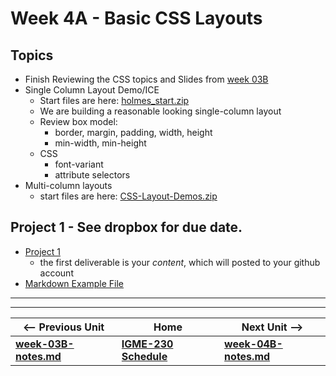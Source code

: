 # Week 4A - Basic CSS Layouts

## Topics
- Finish Reviewing the CSS topics and Slides from [week 03B](week-03B-notes.md)
- Single Column Layout Demo/ICE
    - Start files are here: [holmes_start.zip](https://github.com/tonethar/IGME-230-Master/exercises/week-4/holmes_start.zip)
    - We are building a reasonable looking single-column layout
    - Review box model:
        - border, margin, padding, width, height
        - min-width, min-height
    - CSS
        - font-variant
        - attribute selectors
 - Multi-column layouts
    - start files are here: [CSS-Layout-Demos.zip](https://github.com/tonethar/IGME-230-Master/exercises/week-4/CSS-Layout-Demos.zip)

## Project 1 - See dropbox for due date.
- [Project 1](../projects/project-1.md)
    - the first deliverable is your *content*, which will posted to your github account
- [Markdown Example File](../projects/_supporting-files/steam-invaders-demo.md.zip)

<hr><hr>

| <-- Previous Unit | Home | Next Unit -->
| --- | --- | --- 
| [**week-03B-notes.md**](week-03B-notes.md)     |  [**IGME-230 Schedule**](../schedule.md) | [**week-04B-notes.md**](week-04B-notes.md)

